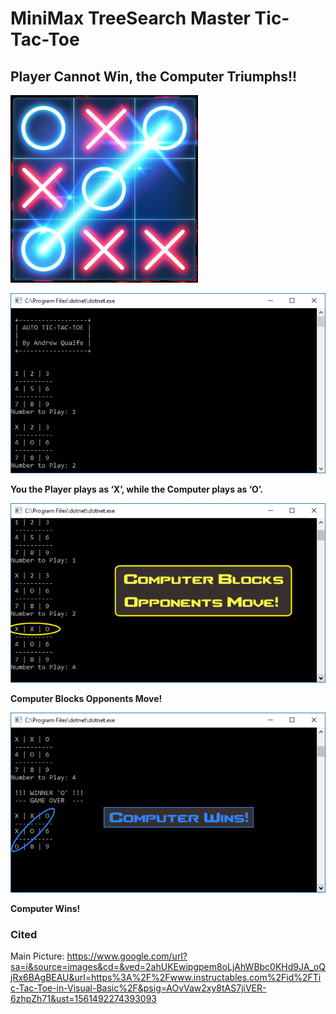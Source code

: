# MiniMax TreeSearch Master Tic-Tac-Toe
## Player Cannot Win, the Computer Triumphs!!
![Tic-Tac-Toe](img/main.jpg)

![Game Start](img/a.png)

**You the Player plays as ‘X’, while the Computer plays as ‘O’.**

![Block](img/block.png)

**Computer Blocks Opponents Move!**

![Win](img/win.png)

**Computer Wins!**

### Cited
Main Picture: https://www.google.com/url?sa=i&source=images&cd=&ved=2ahUKEwipgpem8oLjAhWBbc0KHd9JA_oQjRx6BAgBEAU&url=https%3A%2F%2Fwww.instructables.com%2Fid%2FTic-Tac-Toe-in-Visual-Basic%2F&psig=AOvVaw2xy8tAS7jiVER-6zhpZh71&ust=1561492274393093